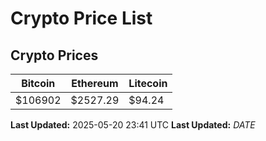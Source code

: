 # Crypto Price List

## Crypto Prices
| Bitcoin | Ethereum | Litecoin |
| ------- | -------- | -------- |
| $106902 | $2527.29 | $94.24 |
**Last Updated:** 2025-05-20 23:41 UTC
**Last Updated:** $DATE$

